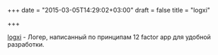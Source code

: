 +++
date = "2015-03-05T14:29:02+03:00"
draft = false
title = "logxi"

+++

<p><a href="https://github.com/mgutz/logxi">logxi</a>&nbsp;- Логер, написанный по принципам&nbsp;12 factor app для удобной разработки.</p>

